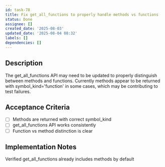 ```yaml
---
id: task-78
title: Fix get_all_functions to properly handle methods vs functions
status: Done
assignee: []
created_date: '2025-08-03'
updated_date: '2025-08-04 08:32'
labels: []
dependencies: []
---
```


## Description

The get_all_functions API may need to be updated to properly distinguish between methods and functions. Currently methods appear to be returned with symbol_kind='function' in some cases, which may be contributing to test failures.

## Acceptance Criteria

- [ ] Methods are returned with correct symbol_kind
- [ ] get_all_functions API works consistently
- [ ] Function vs method distinction is clear

## Implementation Notes

Verified get_all_functions already includes methods by default
